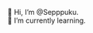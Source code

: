 👋 Hi, I’m @Sepppuku.  
🌱 I’m currently learning.



<!---
Sepppuku/Sepppuku is a ✨ special ✨ repository because its `README.md` (this file) appears on your GitHub profile.
You can click the Preview link to take a look at your changes.
--->
